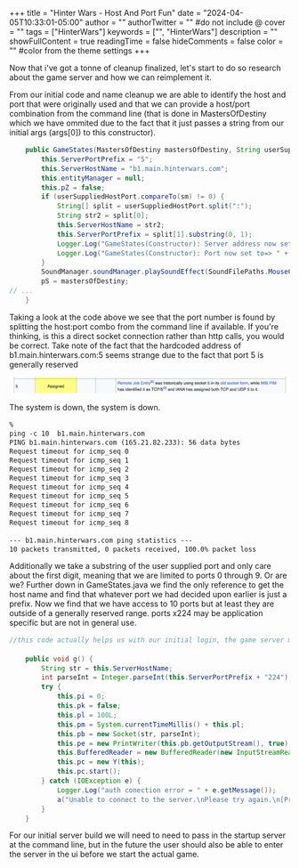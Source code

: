 +++
title = "Hinter Wars - Host And Port Fun"
date = "2024-04-05T10:33:01-05:00"
author = ""
authorTwitter = "" #do not include @
cover = ""
tags = ["HinterWars"]
keywords = ["", "HinterWars"]
description = ""
showFullContent = true
readingTime = false
hideComments = false
color = "" #color from the theme settings
+++

Now that i've got a tonne of cleanup finalized, let's start to do so research about the game server and how we can reimplement it.  

From our initial code and name cleanup we are able to identify the host and port that were originally used and that we can provide a host/port combination from the command line (that is done in MastersOfDestiny which we have ommited due to the fact that it just passes a string from our initial args (args[0]) to this constructor).

```java
    public GameStates(MastersOfDestiny mastersOfDestiny, String userSuppliedHostPort) {
        this.ServerPortPrefix = "5";
        this.ServerHostName = "b1.main.hinterwars.com";
        this.entityManager = null;
        this.pZ = false;
        if (userSuppliedHostPort.compareTo(sm) != 0) {
            String[] split = userSuppliedHostPort.split(":");
            String str2 = split[0];
            this.ServerHostName = str2;
            this.ServerPortPrefix = split[1].substring(0, 1);
            Logger.Log("GameStates(Constructor): Server address now set to=> " + str2);
            Logger.Log("GameStates(Constructor): Port now set to=> " + this.ServerPortPrefix);
        }
        SoundManager.soundManager.playSoundEffect(SoundFilePaths.MouseClickSuccessfulClipFilePath);
        pS = mastersOfDestiny;
// ...
    }
```

Taking a look at the code above we see that the port number is found by splitting the host:port combo from the command line if available. If you're thinking, is this a direct socket connection rather than http calls, you would be correct.  Take note of the fact that the hardcoded address of b1.main.hinterwars.com:5 seems strange due to the fact that port 5 is generally reserved 

![Wikipedia says it's so](/static/posts/hinterwars/hinter-wars-host-port-fun/WikipediaPortFive.png)


The system is down, the system is down.

``` 
% 
ping -c 10  b1.main.hinterwars.com
PING b1.main.hinterwars.com (165.21.82.233): 56 data bytes
Request timeout for icmp_seq 0
Request timeout for icmp_seq 1
Request timeout for icmp_seq 2
Request timeout for icmp_seq 3
Request timeout for icmp_seq 4
Request timeout for icmp_seq 5
Request timeout for icmp_seq 6
Request timeout for icmp_seq 7
Request timeout for icmp_seq 8

--- b1.main.hinterwars.com ping statistics ---
10 packets transmitted, 0 packets received, 100.0% packet loss
```



Additionally we take a substring of the user supplied port and only care about the first digit, meaning that we are limited to ports 0 through 9.  Or are we?  Further down in GameStates.java we find the only reference to get the host name and find that whatever port we had decided upon earlier is just a prefix. Now we find that we have access to 10 ports but at least they are outside of a generally reserved range. ports x224 may be application specific but are not in general use. 

```java
//this code actually helps us with our initial login, the game server may have been hosted on an entirely different server/port combo 

    public void g() {
        String str = this.ServerHostName;
        int parseInt = Integer.parseInt(this.ServerPortPrefix + "224");
        try {
            this.pi = 0;
            this.pk = false;
            this.pl = 100L;
            this.pm = System.currentTimeMillis() + this.pl;
            this.pb = new Socket(str, parseInt);
            this.pe = new PrintWriter(this.pb.getOutputStream(), true);
            this.BufferedReader = new BufferedReader(new InputStreamReader(this.pb.getInputStream()));
            this.pc = new Y(this);
            this.pc.start();
        } catch (IOException e) {
            Logger.Log("auth conection error = " + e.getMessage());
            a("Unable to connect to the server.\nPlease try again.\n[Press Any Key]", (byte) 8, (Object) null);
        }
    }
```

For our initial server build we will need to need to pass in the startup server at the command line, but in the future the user should also be able to enter the server in the ui before we start the actual game. 